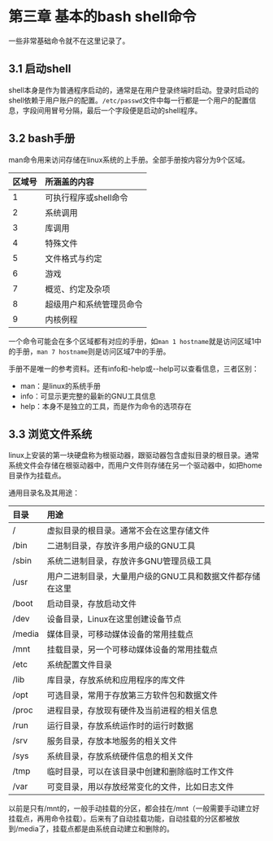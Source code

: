 # 第三章 基本的bash shell命令

一些非常基础命令就不在这里记录了。

## 3.1 启动shell

shell本身是作为普通程序启动的，通常是在用户登录终端时启动。登录时启动的shell依赖于用户账户的配置。`/etc/passwd`文件中每一行都是一个用户的配置信息，字段间用冒号分隔，最后一个字段便是启动的shell程序。

## 3.2 bash手册

man命令用来访问存储在linux系统的上手册。全部手册按内容分为9个区域。

| 区域号 | 所涵盖的内容        |
| :-- | :------------ |
| 1   | 可执行程序或shell命令 |
| 2   | 系统调用          |
| 3   | 库调用           |
| 4   | 特殊文件          |
| 5   | 文件格式与约定       |
| 6   | 游戏            |
| 7   | 概览、约定及杂项      |
| 8   | 超级用户和系统管理员命令  |
| 9   | 内核例程          |

一个命令可能会在多个区域都有对应的手册，如`man 1 hostname`就是访问区域1中的手册，`man 7 hostname`则是访问区域7中的手册。

手册不是唯一的参考资料。还有info和-help或--help可以查看信息，三者区别：

- man：是linux的系统手册
- info：可显示更完整的最新的GNU工具信息
- help：本身不是独立的工具，而是作为命令的选项存在

## 3.3 浏览文件系统

linux上安装的第一块硬盘称为根驱动器，跟驱动器包含虚拟目录的根目录。通常系统文件会存储在根驱动器中，而用户文件则存储在另一个驱动器中，如把home目录作为挂载点。

通用目录名及其用途：

| 目录     | 用途                             |
| :----- | :----------------------------- |
| /      | 虚拟目录的根目录。通常不会在这里存储文件           |
| /bin   | 二进制目录，存放许多用户级的GNU工具            |
| /sbin  | 系统二进制目录，存放许多GNU管理员级工具          |
| /usr   | 用户二进制目录，大量用户级的GNU工具和数据文件都存储在这里 |
| /boot  | 启动目录，存放启动文件                    |
| /dev   | 设备目录，Linux在这里创建设备节点            |
| /media | 媒体目录，可移动媒体设备的常用挂载点             |
| /mnt   | 挂载目录，另一个可移动媒体设备的常用挂载点          |
| /etc   | 系统配置文件目录                       |
| /lib   | 库目录，存放系统和应用程序的库文件              |
| /opt   | 可选目录，常用于存放第三方软件包和数据文件          |
| /proc  | 进程目录，存放现有硬件及当前进程的相关信息          |
| /run   | 运行目录，存放系统运作时的运行时数据             |
| /srv   | 服务目录，存放本地服务的相关文件               |
| /sys   | 系统目录，存放系统硬件信息的相关文件             |
| /tmp   | 临时目录，可以在该目录中创建和删除临时工作文件        |
| /var   | 可变目录，用以存放经常变化的文件，比如日志文件        |

以前是只有/mnt的，一般手动挂载的分区，都会挂在/mnt（一般需要手动建立好挂载点，再用命令挂载）。后来有了自动挂载功能，自动挂载的分区都被放到/media了，挂载点都是由系统自动建立和删除的。
